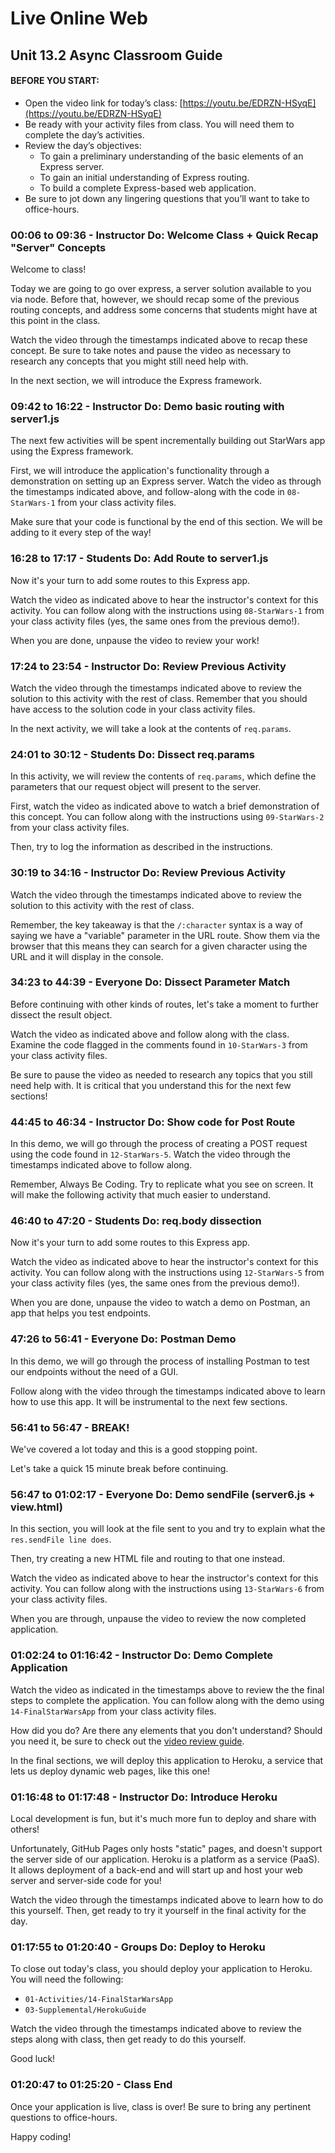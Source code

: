 # Live Online Web

## Unit 13.2 Async Classroom Guide

#### BEFORE YOU START:

 - Open the video link for today’s class: [https://youtu.be/EDRZN-HSyqE](https://youtu.be/EDRZN-HSyqE)
 - Be ready with your activity files from class. You will need them to complete the day’s activities.
 - Review the day’s objectives:
    - To gain a preliminary understanding of the basic elements of an Express server.
    - To gain an initial understanding of Express routing.
    - To build a complete Express-based web application.
 - Be sure to jot down any lingering questions that you’ll want to take to office-hours.

### 00:06 to 09:36 - Instructor Do: Welcome Class + Quick Recap "Server" Concepts

Welcome to class!

Today we are going to go over express, a server solution available to you via node. Before that, however, we should recap some of the previous routing concepts, and address some concerns that students might have at this point in the class.

Watch the video through the timestamps indicated above to recap these concept. Be sure to take notes and pause the video as necessary to research any concepts that you might still need help with.

In the next section, we will introduce the Express framework.

### 09:42 to 16:22 - Instructor Do: Demo basic routing with server1.js 

The next few activities will be spent incrementally building out StarWars app using the Express framework.

First, we will introduce the application's functionality through a demonstration on setting up an Express server. Watch the video as through the timestamps indicated above, and follow-along with the code in `08-StarWars-1` from your class activity files.

Make sure that your code is functional by the end of this section. We will be adding to it every step of the way!

### 16:28 to 17:17 - Students Do: Add Route to server1.js

Now it's your turn to add some routes to this Express app.

Watch the video as indicated above to hear the instructor's context for this activity. You can follow along with the instructions using `08-StarWars-1` from your class activity files (yes, the same ones from the previous demo!).

When you are done, unpause the video to review your work!

### 17:24 to 23:54 - Instructor Do: Review Previous Activity

Watch the video through the timestamps indicated above to review the solution to this activity with the rest of class. Remember that you should have access to the solution code in your class activity files.

In the next activity, we will take a look at the contents of `req.params`.

### 24:01 to 30:12 - Students Do: Dissect req.params

In this activity, we will review the contents of `req.params`, which define the parameters that our request object will present to the server.

First, watch the video as indicated above to watch a brief demonstration of this concept. You can follow along with the instructions using `09-StarWars-2` from your class activity files. 

Then, try to log the information as described in the instructions. 

### 30:19 to 34:16 - Instructor Do: Review Previous Activity

Watch the video through the timestamps indicated above to review the solution to this activity with the rest of class. 

Remember, the key takeaway is that the `/:character` syntax is a way of saying we have a "variable" parameter in the URL route. Show them via the browser that this means they can search for a given character using the URL and it will display in the console.

### 34:23 to 44:39 - Everyone Do: Dissect Parameter Match

Before continuing with other kinds of routes, let's take a moment to further dissect the result object.

Watch the video as indicated above and follow along with the class. Examine the code flagged in the comments found in `10-StarWars-3` from your class activity files.

Be sure to pause the video as needed to research any topics that you still need help with. It is critical that you understand this for the next few sections!

### 44:45 to 46:34 - Instructor Do: Show code for Post Route

In this demo, we will go through the process of creating a POST request using the code found in `12-StarWars-5`. Watch the video through the timestamps indicated above to follow along.

Remember, Always Be Coding. Try to replicate what you see on screen. It will make the following activity that much easier to understand.

### 46:40 to 47:20 - Students Do: req.body dissection

Now it's your turn to add some routes to this Express app.

Watch the video as indicated above to hear the instructor's context for this activity. You can follow along with the instructions using `12-StarWars-5` from your class activity files (yes, the same ones from the previous demo!).

When you are done, unpause the video to watch a demo on Postman, an app that helps you test endpoints.

### 47:26 to 56:41 - Everyone Do: Postman Demo

In this demo, we will go through the process of installing Postman to test our endpoints without the need of a GUI.

Follow along with the video through the timestamps indicated above to learn how to use this app. It will be instrumental to the next few sections.

### 56:41 to 56:47 - BREAK!

We've covered a lot today and this is a good stopping point. 

Let's take a quick 15 minute break before continuing.

### 56:47 to 01:02:17 - Everyone Do: Demo sendFile (server6.js + view.html)

In this section, you will look at the file sent to you and try to explain what the `res.sendFile line does`. 

Then, try creating a new HTML file and routing to that one instead.

Watch the video as indicated above to hear the instructor's context for this activity. You can follow along with the instructions using `13-StarWars-6` from your class activity files.

When you are through, unpause the video to review the now completed application.

### 01:02:24 to 01:16:42 - Instructor Do: Demo Complete Application

Watch the video as indicated in the timestamps above to review the the final steps to complete the application. You can follow along with the demo using `14-FinalStarWarsApp` from your class activity files.

How did you do? Are there any elements that you don't understand? Should you need it, be sure to check out the [video review guide](https://youtu.be/ygk-kNstqK0?list=PLgJ8UgkiorCmI_wKKVt5FlkTG63sQF6rr).

In the final sections, we will deploy this application to Heroku, a service that lets us deploy dynamic web pages, like this one!

### 01:16:48 to 01:17:48 - Instructor Do: Introduce Heroku

Local development is fun, but it's much more fun to deploy and share with others!

Unfortunately, GitHub Pages only hosts "static" pages, and doesn't support the server side of our application. Heroku is a platform as a service (PaaS). It allows deployment of a back-end and will start up and host your web server and server-side code for you!

Watch the video through the timestamps indicated above to learn how to do this yourself. Then, get ready to try it yourself in the final activity for the day.

### 01:17:55 to 01:20:40 - Groups Do: Deploy to Heroku

To close out today's class, you should deploy your application to Heroku. You will need the following:

  - `01-Activities/14-FinalStarWarsApp`
  - `03-Supplemental/HerokuGuide`

Watch the video through the timestamps indicated above to review the steps along with class, then get ready to do this yourself.

Good luck!

### 01:20:47 to 01:25:20 - Class End

Once your application is live, class is over! Be sure to bring any pertinent questions to office-hours.

Happy coding!

